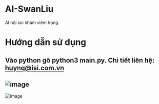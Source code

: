# AI-SwanLiu
AI nội soi khám viêm họng.
# Hướng dẫn sử dụng
Vào python gõ python3 main.py.
Chi tiết liên hệ: huynq@isi.com.vn
---------
![image](https://user-images.githubusercontent.com/2125897/216707140-7194827d-f359-471f-b3cf-78897dffbc57.png)
---------
![image](https://user-images.githubusercontent.com/2125897/216705984-6ebb05c9-5708-45e9-82de-95a2f688a015.png)
